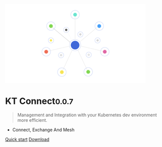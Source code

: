 ![logo](../_media/logo.png)

# KT Connect<small>0.0.7</small>

> Management and Integration with your Kubernetes dev environment more efficient.

- Connect, Exchange And Mesh

[Quick start](/en-us/quickstart)
[Download](/en-us/downloads)